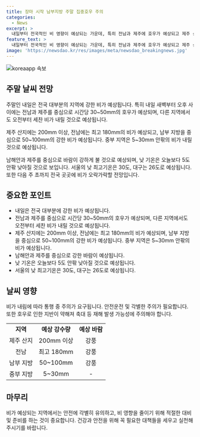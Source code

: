```yaml
---
title: 장마 시작 남부지방 주말 집중호우 주의
categories:
  - News
excerpt: >
  내일부터 전국적인 비 영향이 예상되는 가운데, 특히 전남과 제주에 호우가 예상되고 제주 산지에는 200mm 이상의 강한 비가 내릴 전망입니다. 또한, 강한 바람도 예상되며, 기온은 5도 정도 떨어져 낮 기온이 30도 내외로 예상됩니다. 이에 따른 안전에 유의하시고, 비 영향이 지속될 전망이니, 실내 활동 및 교통 안전에 유의하셔야 합니다. #주말날씨 #장마 #호우주의
feature_text: >
  내일부터 전국적인 비 영향이 예상되는 가운데, 특히 전남과 제주에 호우가 예상되고 제주 산지에는 200mm 이상의 강한 비가 내릴 전망입니다. 또한, 강한 바람도 예상되며, 기온은 5도 정도 떨어져 낮 기온이 30도 내외로 예상됩니다. 이에 따른 안전에 유의하시고, 비 영향이 지속될 전망이니, 실내 활동 및 교통 안전에 유의하셔야 합니다. #주말날씨 #장마 #호우주의
image: 'https://newsdao.kr/res/images/meta/newsdao_breakingnews.jpg'
---
```


<p><img src="https://newsdao.kr/res/images/meta/newsdao_breakingnews.jpg" alt="koreaapp 속보" /></p>

<h2>주말 날씨 전망</h2>

<p data-ke-size="size16">주말인 내일은 전국 대부분의 지역에 강한 비가 예상됩니다. 특히 내일 새벽부터 오후 사이에는 전남과 제주를 중심으로 시간당 30~50mm의 호우가 예상되며, 다른 지역에서도 오전부터 세찬 비가 내릴 것으로 예상됩니다.</p>

<p data-ke-size="size16">제주 산지에는 200mm 이상, 전남에는 최고 180mm의 비가 예상되고, 남부 지방을 중심으로 50~100mm의 강한 비가 예상됩니다. 중부 지역은 5~30mm 안팎의 비가 내릴 것으로 예상됩니다.</p>

<p data-ke-size="size16">남해안과 제주를 중심으로 바람이 강하게 불 것으로 예상되며, 낮 기온은 오늘보다 5도 안팎 낮아질 것으로 보입니다. 서울의 낮 최고기온은 30도, 대구는 26도로 예상됩니다. 또한 다음 주 초까지 전국 곳곳에 비가 오락가락할 전망입니다.</p>

<h2>중요한 포인트</h2>

<ul>
    <li>내일은 전국 대부분에 강한 비가 예상됩니다.</li>
    <li>전남과 제주를 중심으로 시간당 30~50mm의 호우가 예상되며, 다른 지역에서도 오전부터 세찬 비가 내릴 것으로 예상됩니다.</li>
    <li>제주 산지에는 200mm 이상, 전남에는 최고 180mm의 비가 예상되며, 남부 지방을 중심으로 50~100mm의 강한 비가 예상됩니다. 중부 지역은 5~30mm 안팎의 비가 예상됩니다.</li>
    <li>남해안과 제주를 중심으로 강한 바람이 예상됩니다.</li>
    <li>낮 기온은 오늘보다 5도 안팎 낮아질 것으로 예상됩니다.</li>
    <li>서울의 낮 최고기온은 30도, 대구는 26도로 예상됩니다.</li>
</ul>

<h2>날씨 영향</h2>

<p data-ke-size="size16">비가 내림에 따라 통행 중 주의가 요구됩니다. 안전운전 및 각별한 주의가 필요합니다. 또한 호우로 인한 지반이 약해져 축대 등 재해 발생 가능성에 주의해야 합니다.</p>

<table>
    <tr>
        <td style="text-align: center; height: 17px;"><b>지역</b></td>
        <td style="text-align: center; height: 17px;"><b>예상 강수량</b></td>
        <td style="text-align: center; height: 17px;"><b>예상 바람</b></td>
    </tr>
    <tr>
        <td style="text-align: center; height: 17px;">제주 산지</td>
        <td style="text-align: center; height: 17px;">200mm 이상</td>
        <td style="text-align: center; height: 17px;">강풍</td>
    </tr>
    <tr>
        <td style="text-align: center; height: 17px;">전남</td>
        <td style="text-align: center; height: 17px;">최고 180mm</td>
        <td style="text-align: center; height: 17px;">강풍</td>
    </tr>
    <tr>
        <td style="text-align: center; height: 17px;">남부 지방</td>
        <td style="text-align: center; height: 17px;">50~100mm</td>
        <td style="text-align: center; height: 17px;">강풍</td>
    </tr>
    <tr>
        <td style="text-align: center; height: 17px;">중부 지방</td>
        <td style="text-align: center; height: 17px;">5~30mm</td>
        <td style="text-align: center; height: 17px;">-</td>
    </tr>
</table>

<h2>마무리</h2>

<p data-ke-size="size16">비가 예상되는 지역에서는 안전에 각별히 유의하고, 비 영향을 줄이기 위해 적절한 대비 및 준비를 하는 것이 중요합니다. 건강과 안전을 위해 꼭 필요한 대책들을 세우고 실천해주시기를 바랍니다.</p>

